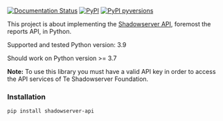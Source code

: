 [![Documentation Status](https://readthedocs.org/projects/shadowserver-api/badge/)](https://shadowserver-api.readthedocs.io)
[![PyPI](https://badge.fury.io/py/shadowserver-api.svg)](https://badge.fury.io/py/shadowserver_api)
[![PyPI pyversions](https://img.shields.io/pypi/pyversions/shadowserver_api.svg)](https://pypi.python.org/pypi/shadowserver-api/)

This project is about implementing the [Shadowserver API](https://www.shadowserver.org/what-we-do/network-reporting/api-documentation/), foremost the reports API, in Python.

Supported and tested Python version: 3.9

Should work on Python version >= 3.7

**Note:** To use this library you must have a valid API key in order to access the API services of Te Shadowserver Foundation.

### Installation
```shell script
pip install shadowserver-api
```
